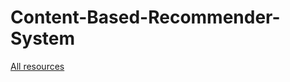 # Content-Based-Recommender-System

[All resources](https://drive.google.com/drive/folders/1nZWFei5pdBnwgdjEc24sQGelQY91xOaG?usp=sharing)
